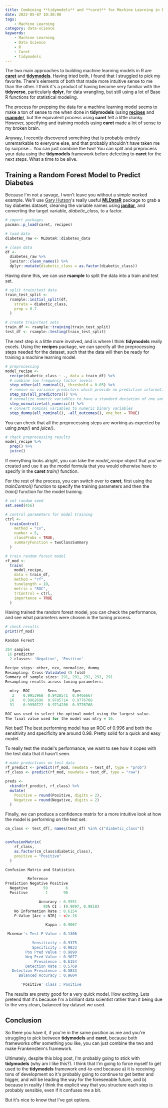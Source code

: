 ```yaml
---
title: Combining **tidymodels** and **caret** for Machine Learning in R
date: 2022-05-07 10:30:00
tags:
    - Machine Learning
category: data-science
keywords:
    - Machine Learning
    - Data Science
    - R
    - Caret
    - tidymodels
---
```


The two main approaches to building machine learning models in R are [**caret**](https://github.com/topepo/caret/) and [**tidymodels**](https://www.tidymodels.org/). Having tried both, I found that I struggled to pick my favorite. There's elements of both that made more intuitive sense to me than the other. I think it's a product of having become very familiar with the **tidyverse**, particularly **dplyr**, for data wrangling, but still using a lot of Base R functions for statistical modeling.

The process for prepping the data for a machine learning model seems to make a ton of sense to me when done in **tidymodels** (using [**recipes**](https://recipes.tidymodels.org/) and [**rsample**](https://rsample.tidymodels.org/)), but the equivalent process using **caret** felt a little clunky. However, specifying and training models using **caret** made a lot of sense to my broken brain.

Anyway, I recently discovered something that is probably entirely unremarkable to everyone else, and that probably shouldn't have taken me by surprise... You can just combine the two! You can split and preprocess your data using the **tidymodels** framework before defecting to **caret** for the next steps. What a time to be alive.

## Training a Random Forest Model to Predict Diabetes

Because I'm not a savage, I won't leave you without a simple worked example. We'll use [Gary Hutson](https://hutsons-hacks.info/)'s really useful [**MLDataR**](https://cran.r-project.org/web/packages/MLDataR/vignettes/MLDataR.html) package to grab a toy diabetes dataset, cleaning the variable names using [**janitor**](http://sfirke.github.io/janitor/), and converting the target variable, *diabetic_class*, to a factor.

```R
# import packages
pacman::p_load(caret, recipes)

# load data
diabetes_raw <- MLDataR::diabetes_data

# clean data
df <-
  diabetes_raw %>%
  janitor::clean_names() %>%
  dplyr::mutate(diabetic_class = as.factor(diabetic_class))
```

Having done this, we can use **rsample** to split the data into a train and test set.

```R
# split train/test data
train_test_split <-
  rsample::initial_split(df,
    strata = diabetic_class,
    prop = 0.7
  )

# create train/test sets
train_df <- rsample::training(train_test_split)
test_df <- rsample::testing(train_test_split)
```

The next step is a little more involved, and is where I think **tidymodels** really excels. Using the **recipes** package, we can specify all the preprocessing steps needed for the dataset, such that the data will then be ready for training a machine learning model.

```R
# preprocessing
model_recipe <-
  recipe(diabetic_class ~ ., data = train_df) %>%
  # combine low frequency factor levels
  step_other(all_nominal(), threshold = 0.05) %>%
  # remove no variance predictors which provide no predictive information
  step_nzv(all_predictors()) %>%
  # normalize numeric variables to have a standard deviation of one and a mean of zero
  step_normalize(all_numeric()) %>%
  # convert nominal variables to numeric binary variables
  step_dummy(all_nominal(), -all_outcomes(), one_hot = TRUE)
```

You can check that all the preprocessing steps are working as expected by using *prep()* and *juice()*.

```R
# check preprocessing results
model_recipe %>%
  prep() %>%
  juice()

```

If everything looks alright, you can take the *model_recipe* object that you've created and use it as the model formula that you would otherwise have to specify in the **caret** *train()* function.

For the rest of the process, you can switch over to **caret**, first using the *trainControl()* function to specify the training parameters and then the *train()* function for the model training.

```R
# set random seed
set.seed(456)

# control parameters for model training
ctrl <-
  trainControl(
    method = "cv",
    number = 5,
    classProbs = TRUE,
    summaryFunction = twoClassSummary
  )

# train random forest model
rf_mod <-
  train(
    model_recipe,
    data = train_df,
    method = "rf",
    tunelength = 10,
    metric = "ROC",
    trControl = ctrl,
    importance = TRUE
  )
```

Having trained the random forest model, you can check the performance, and see what parameters were chosen in the tuning process.

```R
# check results
print(rf_mod)

Random Forest

364 samples
 16 predictor
  2 classes: 'Negative', 'Positive'

Recipe steps: other, nzv, normalize, dummy
Resampling: Cross-Validated (5 fold)
Summary of sample sizes: 291, 291, 292, 291, 291
Resampling results across tuning parameters:

  mtry  ROC        Sens       Spec
   2    0.9953968  0.9428571  0.9466667
  16    0.9962698  0.9785714  0.9776768
  31    0.9950722  0.9714286  0.9776768

ROC was used to select the optimal model using the largest value.
The final value used for the model was mtry = 16.
```

Not bad! The best performing model has an ROC of 0.996 and both the sensitivity and specificity are around 0.98. Pretty solid for a quick and easy model.

To really test the model's performance, we want to see how it copes with the test data that it hasn't seen.

```R
# make predictions on test data
rf_predict <- predict(rf_mod, newdata = test_df, type = "prob")
rf_class <- predict(rf_mod, newdata = test_df, type = "raw")

preds <-
  cbind(rf_predict, rf_class) %>%
  mutate(
    Positive = round(Positive, digits = 2),
    Negative = round(Negative, digits = 2)
  )
```

Finally, we can produce a confidence matrix for a more intuitive look at how the model is performing on the test set.

```R
cm_class <- test_df[, names(test_df) %in% c("diabetic_class")]


confusionMatrix(
    rf_class,
    as.factor(cm_class$diabetic_class),
    positive = "Positive"
  )

Confusion Matrix and Statistics

          Reference
Prediction Negative Positive
  Negative       59        6
  Positive        1       90

               Accuracy : 0.9551
                 95% CI : (0.9097, 0.9818)
    No Information Rate : 0.6154
    P-Value [Acc > NIR] : <2e-16

                  Kappa : 0.9067

 Mcnemar's Test P-Value : 0.1306

            Sensitivity : 0.9375
            Specificity : 0.9833
         Pos Pred Value : 0.9890
         Neg Pred Value : 0.9077
             Prevalence : 0.6154
         Detection Rate : 0.5769
   Detection Prevalence : 0.5833
      Balanced Accuracy : 0.9604

       'Positive' Class : Positive
```

The results are pretty good for a very quick model. How exciting. Lets pretend that it's because I'm a brilliant data scientist rather than it being due to the very clean, balanced toy dataset we used.

## Conclusion

So there you have it, if you're in the same position as me and you're struggling to pick between **tidymodels** and **caret**, because both frameworks offer something you like, you can just combine the two and make Frankenstein's framework.

Ultimately, despite this blog post, I'm probably going to stick with **tidymodels** (why am I like this?). I think that I'm going to force myself to get used to the **tidymodels** framework end-to-end because a) it is receiving tons of development so it's probably going to continue to get better and bigger, and will be leading the way for the foreseeable future, and b) because in reality I think the explicit way that you structure each step is probably sensible, even if it confuses me a bit.

But it's nice to know that I've got options.
